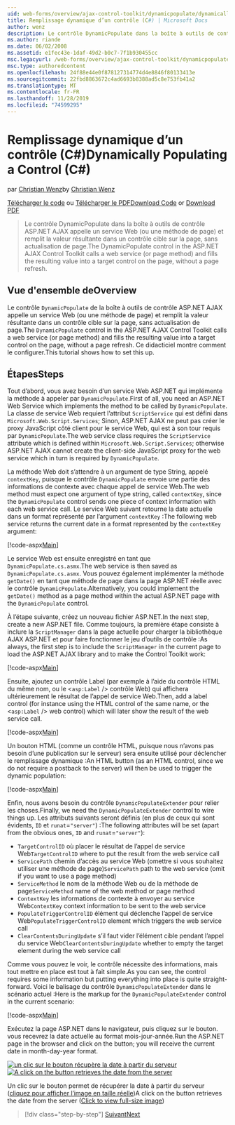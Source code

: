 ```yaml
---
uid: web-forms/overview/ajax-control-toolkit/dynamicpopulate/dynamically-populating-a-control-cs
title: Remplissage dynamique d’un contrôle (C#) | Microsoft Docs
author: wenz
description: Le contrôle DynamicPopulate dans la boîte à outils de contrôle ASP.NET AJAX appelle un service Web (ou une méthode de page) et remplit la valeur résultante dans un contrôle cible sur t...
ms.author: riande
ms.date: 06/02/2008
ms.assetid: e1fec43e-1daf-49d2-b0c7-7f1b930455cc
msc.legacyurl: /web-forms/overview/ajax-control-toolkit/dynamicpopulate/dynamically-populating-a-control-cs
msc.type: authoredcontent
ms.openlocfilehash: 24f88e44e0f878127314774d4e8846f80133413e
ms.sourcegitcommit: 22fbd8863672c4ad6693b8388ad5c8e753fb41a2
ms.translationtype: MT
ms.contentlocale: fr-FR
ms.lasthandoff: 11/28/2019
ms.locfileid: "74599295"
---
```

# <a name="dynamically-populating-a-control-c"></a><span data-ttu-id="1bf34-103">Remplissage dynamique d’un contrôle (C#)</span><span class="sxs-lookup"><span data-stu-id="1bf34-103">Dynamically Populating a Control (C#)</span></span>

<span data-ttu-id="1bf34-104">par [Christian Wenz](https://github.com/wenz)</span><span class="sxs-lookup"><span data-stu-id="1bf34-104">by [Christian Wenz](https://github.com/wenz)</span></span>

<span data-ttu-id="1bf34-105">[Télécharger le code](https://download.microsoft.com/download/d/8/f/d8f2f6f9-1b7c-46ad-9252-e1fc81bdea3e/dynamicpopulate0.cs.zip) ou [Télécharger le PDF](https://download.microsoft.com/download/b/6/a/b6ae89ee-df69-4c87-9bfb-ad1eb2b23373/dynamicpopulate0CS.pdf)</span><span class="sxs-lookup"><span data-stu-id="1bf34-105">[Download Code](https://download.microsoft.com/download/d/8/f/d8f2f6f9-1b7c-46ad-9252-e1fc81bdea3e/dynamicpopulate0.cs.zip) or [Download PDF](https://download.microsoft.com/download/b/6/a/b6ae89ee-df69-4c87-9bfb-ad1eb2b23373/dynamicpopulate0CS.pdf)</span></span>

> <span data-ttu-id="1bf34-106">Le contrôle DynamicPopulate dans la boîte à outils de contrôle ASP.NET AJAX appelle un service Web (ou une méthode de page) et remplit la valeur résultante dans un contrôle cible sur la page, sans actualisation de page.</span><span class="sxs-lookup"><span data-stu-id="1bf34-106">The DynamicPopulate control in the ASP.NET AJAX Control Toolkit calls a web service (or page method) and fills the resulting value into a target control on the page, without a page refresh.</span></span>

## <a name="overview"></a><span data-ttu-id="1bf34-107">Vue d'ensemble de</span><span class="sxs-lookup"><span data-stu-id="1bf34-107">Overview</span></span>

<span data-ttu-id="1bf34-108">Le contrôle `DynamicPopulate` de la boîte à outils de contrôle ASP.NET AJAX appelle un service Web (ou une méthode de page) et remplit la valeur résultante dans un contrôle cible sur la page, sans actualisation de page.</span><span class="sxs-lookup"><span data-stu-id="1bf34-108">The `DynamicPopulate` control in the ASP.NET AJAX Control Toolkit calls a web service (or page method) and fills the resulting value into a target control on the page, without a page refresh.</span></span> <span data-ttu-id="1bf34-109">Ce didacticiel montre comment le configurer.</span><span class="sxs-lookup"><span data-stu-id="1bf34-109">This tutorial shows how to set this up.</span></span>

## <a name="steps"></a><span data-ttu-id="1bf34-110">Étapes</span><span class="sxs-lookup"><span data-stu-id="1bf34-110">Steps</span></span>

<span data-ttu-id="1bf34-111">Tout d’abord, vous avez besoin d’un service Web ASP.NET qui implémente la méthode à appeler par `DynamicPopulate`.</span><span class="sxs-lookup"><span data-stu-id="1bf34-111">First of all, you need an ASP.NET Web Service which implements the method to be called by `DynamicPopulate`.</span></span> <span data-ttu-id="1bf34-112">La classe de service Web requiert l’attribut `ScriptService` qui est défini dans `Microsoft.Web.Script.Services`; Sinon, ASP.NET AJAX ne peut pas créer le proxy JavaScript côté client pour le service Web, qui est à son tour requis par `DynamicPopulate`.</span><span class="sxs-lookup"><span data-stu-id="1bf34-112">The web service class requires the `ScriptService` attribute which is defined within `Microsoft.Web.Script.Services`; otherwise ASP.NET AJAX cannot create the client-side JavaScript proxy for the web service which in turn is required by `DynamicPopulate`.</span></span>

<span data-ttu-id="1bf34-113">La méthode Web doit s’attendre à un argument de type String, appelé `contextKey`, puisque le contrôle `DynamicPopulate` envoie une partie des informations de contexte avec chaque appel de service Web.</span><span class="sxs-lookup"><span data-stu-id="1bf34-113">The web method must expect one argument of type string, called `contextKey`, since the `DynamicPopulate` control sends one piece of context information with each web service call.</span></span> <span data-ttu-id="1bf34-114">Le service Web suivant retourne la date actuelle dans un format représenté par l’argument `contextKey` :</span><span class="sxs-lookup"><span data-stu-id="1bf34-114">The following web service returns the current date in a format represented by the `contextKey` argument:</span></span>

[!code-aspx[Main](dynamically-populating-a-control-cs/samples/sample1.aspx)]

<span data-ttu-id="1bf34-115">Le service Web est ensuite enregistré en tant que `DynamicPopulate.cs.asmx`.</span><span class="sxs-lookup"><span data-stu-id="1bf34-115">The web service is then saved as `DynamicPopulate.cs.asmx`.</span></span> <span data-ttu-id="1bf34-116">Vous pouvez également implémenter la méthode `getDate()` en tant que méthode de page dans la page ASP.NET réelle avec le contrôle `DynamicPopulate`.</span><span class="sxs-lookup"><span data-stu-id="1bf34-116">Alternatively, you could implement the `getDate()` method as a page method within the actual ASP.NET page with the `DynamicPopulate` control.</span></span>

<span data-ttu-id="1bf34-117">À l’étape suivante, créez un nouveau fichier ASP.NET.</span><span class="sxs-lookup"><span data-stu-id="1bf34-117">In the next step, create a new ASP.NET file.</span></span> <span data-ttu-id="1bf34-118">Comme toujours, la première étape consiste à inclure la `ScriptManager` dans la page actuelle pour charger la bibliothèque AJAX ASP.NET et pour faire fonctionner le jeu d’outils de contrôle :</span><span class="sxs-lookup"><span data-stu-id="1bf34-118">As always, the first step is to include the `ScriptManager` in the current page to load the ASP.NET AJAX library and to make the Control Toolkit work:</span></span>

[!code-aspx[Main](dynamically-populating-a-control-cs/samples/sample2.aspx)]

<span data-ttu-id="1bf34-119">Ensuite, ajoutez un contrôle Label (par exemple à l’aide du contrôle HTML du même nom, ou le &lt;`asp:Label` /&gt; contrôle Web) qui affichera ultérieurement le résultat de l’appel de service Web.</span><span class="sxs-lookup"><span data-stu-id="1bf34-119">Then, add a label control (for instance using the HTML control of the same name, or the &lt;`asp:Label` /&gt; web control) which will later show the result of the web service call.</span></span>

[!code-aspx[Main](dynamically-populating-a-control-cs/samples/sample3.aspx)]

<span data-ttu-id="1bf34-120">Un bouton HTML (comme un contrôle HTML, puisque nous n’avons pas besoin d’une publication sur le serveur) sera ensuite utilisé pour déclencher le remplissage dynamique :</span><span class="sxs-lookup"><span data-stu-id="1bf34-120">An HTML button (as an HTML control, since we do not require a postback to the server) will then be used to trigger the dynamic population:</span></span>

[!code-aspx[Main](dynamically-populating-a-control-cs/samples/sample4.aspx)]

<span data-ttu-id="1bf34-121">Enfin, nous avons besoin du contrôle `DynamicPopulateExtender` pour relier les choses.</span><span class="sxs-lookup"><span data-stu-id="1bf34-121">Finally, we need the `DynamicPopulateExtender` control to wire things up.</span></span> <span data-ttu-id="1bf34-122">Les attributs suivants seront définis (en plus de ceux qui sont évidents, `ID` et `runat`=`"server"`) :</span><span class="sxs-lookup"><span data-stu-id="1bf34-122">The following attributes will be set (apart from the obvious ones, `ID` and `runat`=`"server"`):</span></span>

- <span data-ttu-id="1bf34-123">`TargetControlID` où placer le résultat de l’appel de service Web</span><span class="sxs-lookup"><span data-stu-id="1bf34-123">`TargetControlID` where to put the result from the web service call</span></span>
- <span data-ttu-id="1bf34-124">`ServicePath` chemin d’accès au service Web (omettre si vous souhaitez utiliser une méthode de page)</span><span class="sxs-lookup"><span data-stu-id="1bf34-124">`ServicePath` path to the web service (omit if you want to use a page method)</span></span>
- <span data-ttu-id="1bf34-125">`ServiceMethod` le nom de la méthode Web ou de la méthode de page</span><span class="sxs-lookup"><span data-stu-id="1bf34-125">`ServiceMethod` name of the web method or page method</span></span>
- <span data-ttu-id="1bf34-126">`ContextKey` les informations de contexte à envoyer au service Web</span><span class="sxs-lookup"><span data-stu-id="1bf34-126">`ContextKey` context information to be sent to the web service</span></span>
- <span data-ttu-id="1bf34-127">`PopulateTriggerControlID` élément qui déclenche l’appel de service Web</span><span class="sxs-lookup"><span data-stu-id="1bf34-127">`PopulateTriggerControlID` element which triggers the web service call</span></span>
- <span data-ttu-id="1bf34-128">`ClearContentsDuringUpdate` s’il faut vider l’élément cible pendant l’appel du service Web</span><span class="sxs-lookup"><span data-stu-id="1bf34-128">`ClearContentsDuringUpdate` whether to empty the target element during the web service call</span></span>

<span data-ttu-id="1bf34-129">Comme vous pouvez le voir, le contrôle nécessite des informations, mais tout mettre en place est tout à fait simple.</span><span class="sxs-lookup"><span data-stu-id="1bf34-129">As you can see, the control requires some information but putting everything into place is quite straight-forward.</span></span> <span data-ttu-id="1bf34-130">Voici le balisage du contrôle `DynamicPopulateExtender` dans le scénario actuel :</span><span class="sxs-lookup"><span data-stu-id="1bf34-130">Here is the markup for the `DynamicPopulateExtender` control in the current scenario:</span></span>

[!code-aspx[Main](dynamically-populating-a-control-cs/samples/sample5.aspx)]

<span data-ttu-id="1bf34-131">Exécutez la page ASP.NET dans le navigateur, puis cliquez sur le bouton. vous recevrez la date actuelle au format mois-jour-année.</span><span class="sxs-lookup"><span data-stu-id="1bf34-131">Run the ASP.NET page in the browser and click on the button; you will receive the current date in month-day-year format.</span></span>

<span data-ttu-id="1bf34-132">[![un clic sur le bouton récupère la date à partir du serveur](dynamically-populating-a-control-cs/_static/image2.png)](dynamically-populating-a-control-cs/_static/image1.png)</span><span class="sxs-lookup"><span data-stu-id="1bf34-132">[![A click on the button retrieves the date from the server](dynamically-populating-a-control-cs/_static/image2.png)](dynamically-populating-a-control-cs/_static/image1.png)</span></span>

<span data-ttu-id="1bf34-133">Un clic sur le bouton permet de récupérer la date à partir du serveur ([cliquez pour afficher l’image en taille réelle](dynamically-populating-a-control-cs/_static/image3.png))</span><span class="sxs-lookup"><span data-stu-id="1bf34-133">A click on the button retrieves the date from the server ([Click to view full-size image](dynamically-populating-a-control-cs/_static/image3.png))</span></span>

> [!div class="step-by-step"]
> [<span data-ttu-id="1bf34-134">Suivant</span><span class="sxs-lookup"><span data-stu-id="1bf34-134">Next</span></span>](dynamically-populating-a-control-using-javascript-code-cs.md)
